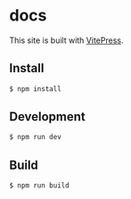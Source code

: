 # docs

  This site is built with [VitePress](https://vitepress.vuejs.org/).

## Install

```bash
$ npm install
```

## Development

```bash
$ npm run dev
```

## Build

```bash
$ npm run build
```

  